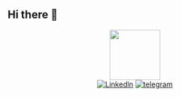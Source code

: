 ## Hi there 👋

<div id="header" align="center">
  <img src="https://i.giphy.com/media/v1.Y2lkPTc5MGI3NjExcXd2dDgxcnI2cjNtcHllcG1rdWY1MG5uY2VzNTl4d2J1M3o3cnc2MiZlcD12MV9pbnRlcm5hbF9naWZfYnlfaWQmY3Q9Zw/bGgsc5mWoryfgKBx1u/giphy.gif" width="100"/>
  <div id="badges">
  <a href="https://www.linkedin.com/in/dmitrii-meshkov-dev/" rel="nofollow"><img src="https://camo.githubusercontent.com/e1a5bef50eb40eda6dbc1095c42128665a9452f9577a905ddc3be24292b7ac72/68747470733a2f2f696d672e736869656c64732e696f2f62616467652f6c696e6b6564696e2d3030373742353f7374796c653d666c61742d737175617265266c6f676f3d6c696e6b6564696e266c6f676f436f6c6f723d7768697465" alt="Linkedln" data-canonical-src="https://img.shields.io/badge/linkedin-0077B5?style=flat-square&amp;logo=linkedin&amp;logoColor=white" style="max-width: 100%;"></a>
 <a href="https://t.me/SlavicDevelopment" rel="nofollow"><img src="https://camo.githubusercontent.com/920d7fe0c9857887e8c72aedff3a636ec27b68fc7ee37a6a7a5f75c4b91f09e6/68747470733a2f2f696d672e736869656c64732e696f2f7374617469632f76313f7374796c653d666c61742d737175617265266d6573736167653d74656c656772616d26636f6c6f723d323641354534266c6f676f3d54656c656772616d266c6f676f436f6c6f723d464646464646266c6162656c3d" alt="telegram" data-canonical-src="https://img.shields.io/static/v1?style=flat-square&amp;message=telegram&amp;color=26A5E4&amp;logo=Telegram&amp;logoColor=FFFFFF&amp;label=" style="max-width: 100%;"></a>
</div>
</div>
<!--
**Takechico/Takechico** is a ✨ _special_ ✨ repository because its `README.md` (this file) appears on your GitHub profile.

Here are some ideas to get you started:

- 🔭 I’m currently working on ...
- 🌱 I’m currently learning ...
- 👯 I’m looking to collaborate on ...
- 🤔 I’m looking for help with ...
- 💬 Ask me about ...
- 📫 How to reach me: ...
- 😄 Pronouns: ...
- ⚡ Fun fact: ...
-->
